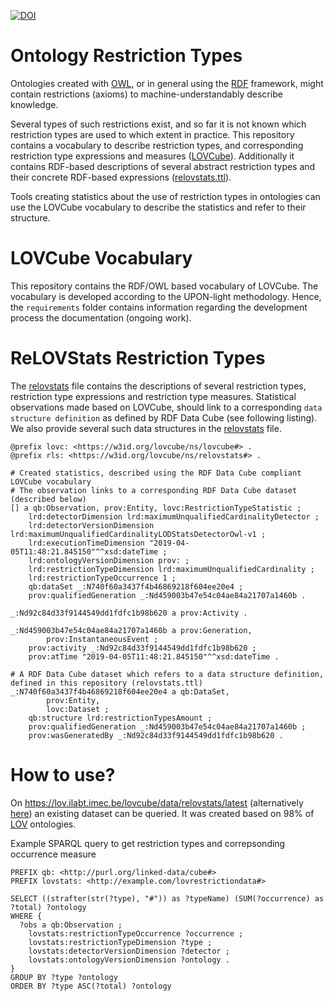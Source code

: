 [![DOI](https://zenodo.org/badge/161186859.svg)](https://zenodo.org/badge/latestdoi/161186859)

# Ontology Restriction Types

Ontologies created with [OWL](https://www.w3.org/TR/owl2-overview/), 
or in general using the [RDF](https://www.w3.org/TR/rdf11-concepts/) framework, might contain restrictions (axioms) to machine-understandably describe knowledge.

Several types of such restrictions exist, and so far it is not known which restriction types are used to which extent in practice. 
This repository contains a vocabulary to describe restriction types, and corresponding restriction type expressions and measures ([LOVCube](lovcube.owl)).
Additionally it contains RDF-based descriptions of several abstract restriction types and their concrete RDF-based expressions ([relovstats.ttl](relovstats.ttl)).

Tools creating statistics about the use of restriction types in ontologies can use the LOVCube vocabulary to describe the statistics and refer to their structure.

# LOVCube Vocabulary

This repository contains the RDF/OWL based vocabulary of LOVCube.
The vocabulary is developed according to the UPON-light methodology. Hence, the `requirements` folder contains information regarding the development process the documentation (ongoing work).


# ReLOVStats Restriction Types

The [relovstats](relovstats.ttl) file contains the descriptions of several restriction types, restriction type expressions and restriction type measures.
Statistical observations made based on LOVCube, should link to a corresponding `data structure definition` as defined by RDF Data Cube (see following listing).
We also provide several such data structures in the [relovstats](relovstats.ttl) file.

```turtle
@prefix lovc: <https://w3id.org/lovcube/ns/lovcube#> .
@prefix rls: <https://w3id.org/lovcube/ns/relovstats#> .

# Created statistics, described using the RDF Data Cube compliant LOVCube vocabulary
# The observation links to a corresponding RDF Data Cube dataset (described below)
[] a qb:Observation, prov:Entity, lovc:RestrictionTypeStatistic ;
    lrd:detectorDimension lrd:maximumUnqualifiedCardinalityDetector ;
    lrd:detectorVersionDimension lrd:maximumUnqualifiedCardinalityLODStatsDetectorOwl-v1 ;
    lrd:executionTimeDimension "2019-04-05T11:48:21.845150"^^xsd:dateTime ;
    lrd:ontologyVersionDimension prov: ;
    lrd:restrictionTypeDimension lrd:maximumUnqualifiedCardinality ;
    lrd:restrictionTypeOccurrence 1 ;
    qb:dataSet _:N740f60a3437f4b46869218f604ee20e4 ;
    prov:qualifiedGeneration _:Nd459003b47e54c04ae84a21707a1460b .

_:Nd92c84d33f9144549dd1fdfc1b98b620 a prov:Activity .

_:Nd459003b47e54c04ae84a21707a1460b a prov:Generation,
        prov:InstantaneousEvent ;
    prov:activity _:Nd92c84d33f9144549dd1fdfc1b98b620 ;
    prov:atTime "2019-04-05T11:48:21.845150"^^xsd:dateTime .

# A RDF Data Cube dataset which refers to a data structure definition, defined in this repository (relovstats.ttl)
_:N740f60a3437f4b46869218f604ee20e4 a qb:DataSet,
        prov:Entity,
        lovc:Dataset ;
    qb:structure lrd:restrictionTypesAmount ;
    prov:qualifiedGeneration _:Nd459003b47e54c04ae84a21707a1460b ;
    prov:wasGeneratedBy _:Nd92c84d33f9144549dd1fdfc1b98b620 .

```

# How to use?

On https://lov.ilabt.imec.be/lovcube/data/relovstats/latest (alternatively [here](https://figshare.com/articles/ReLOVStats/7981718/1])) an existing dataset can be queried.
It was created based on 98% of [LOV](http://lov.linkeddata.es) ontologies.

Example SPARQL query to get restriction types and correpsonding occurrence measure
```sparql
PREFIX qb: <http://purl.org/linked-data/cube#>
PREFIX lovstats: <http://example.com/lovrestrictiondata#>

SELECT ((strafter(str(?type), "#")) as ?typeName) (SUM(?occurrence) as ?total) ?ontology
WHERE {
  ?obs a qb:Observation ;
    lovstats:restrictionTypeOccurrence ?occurrence ;
    lovstats:restrictionTypeDimension ?type ;
    lovstats:detectorVersionDimension ?detector ;
    lovstats:ontologyVersionDimension ?ontology .
}
GROUP BY ?type ?ontology
ORDER BY ?type ASC(?total) ?ontology

```
